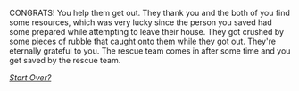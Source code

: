 CONGRATS! You help them get out. They thank you and the both of you find some resources, which was very lucky since the person you saved had some prepared while attempting to leave their house. They got crushed by some pieces of rubble that caught onto them while they got out. They're eternally grateful to you. The rescue team comes in after some time and you get saved by the rescue team.

[_Start Over?_](../intro/beginning.md)
